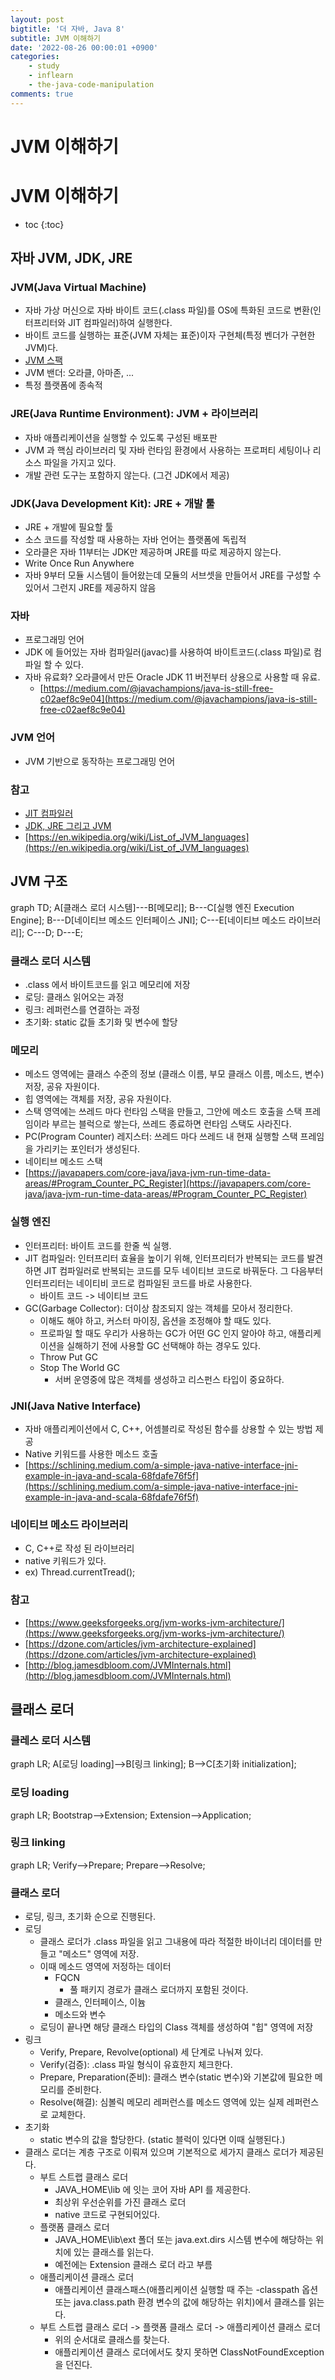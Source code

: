 ```yaml
---
layout: post
bigtitle: '더 자바, Java 8'
subtitle: JVM 이해하기
date: '2022-08-26 00:00:01 +0900'
categories:
    - study
    - inflearn
    - the-java-code-manipulation
comments: true
---
```


# JVM 이해하기

# JVM 이해하기
* toc
{:toc}


## 자바 JVM, JDK, JRE

### JVM(Java Virtual Machine)
+ 자바 가상 머신으로 자바 바이트 코드(.class 파일)를 OS에 특화된 코드로 변환(인터프리터와 JIT 컴파일러)하여 실행한다.
+ 바이트 코드를 실행하는 표준(JVM 자체는 표준)이자 구현체(특정 벤더가 구현한 JVM)다.
+ [JVM 스팩](https://docs.oracle.com/javase/specs/jvms/se11/html/)
+ JVM 밴더: 오라클, 아마존, ...
+ 특정 플랫폼에 종속적

### JRE(Java Runtime Environment): JVM + 라이브러리
+ 자바 애플리케이션을 실행할 수 있도록 구성된 배포판
+ JVM 과 핵심 라이브러리 및 자바 런타임 환경에서 사용하는 프로퍼티 세팅이나 리소스 파일을 가지고 있다.
+ 개발 관련 도구는 포함하지 않는다. (그건 JDK에서 제공)

### JDK(Java Development Kit): JRE + 개발 툴
+ JRE + 개발에 필요할 툴
+ 소스 코드를 작성할 때 사용하는 자바 언어는 플랫폼에 독립적
+ 오라클은 자바 11부터는 JDK만 제공하며 JRE를 따로 제공하지 않는다.
+ Write Once Run Anywhere
+ 자바 9부터 모듈 시스템이 들어왔는데 모듈의 서브셋을 만들어서 JRE를 구성할 수 있어서 그런지 JRE를 제공하지 않음

### 자바
+ 프로그래밍 언어
+ JDK 에 들어있는 자바 컴파일러(javac)를 사용하여 바이트코드(.class 파일)로 컴파일 할 수 있다.
+ 자바 유료화? 오라클에서 만든 Oracle JDK 11 버전부터 상용으로 사용할 때 유료.
  + [https://medium.com/@javachampions/java-is-still-free-c02aef8c9e04](https://medium.com/@javachampions/java-is-still-free-c02aef8c9e04)

### JVM 언어
+ JVM 기반으로 동작하는 프로그래밍 언어

### 참고
+ [JIT 컴파일러](https://aboullaite.me/understanding-jit-compiler-just-in-time-compiler/)
+ [JDK, JRE 그리고 JVM](https://howtodoinjava.com/java/basics/jdk-jre-jvm/)
+ [https://en.wikipedia.org/wiki/List_of_JVM_languages](https://en.wikipedia.org/wiki/List_of_JVM_languages)

## JVM 구조

<div class="language-mermaid">
graph TD;
    A[클래스 로더 시스템]---B[메모리];
    B---C[실행 엔진 Execution Engine];
    B---D[네이티브 메소드 인터페이스 JNI];
    C---E[네이티브 메소드 라이브러리];
    C---D;
    D---E;
</div>

### 클래스 로더 시스템
+ .class 에서 바이트코드를 읽고 메모리에 저장
+ 로딩: 클래스 읽어오는 과정
+ 링크: 레퍼런스를 연결하는 과정
+ 초기화: static 값들 초기화 및 변수에 할당

### 메모리
+ 메소드 영역에는 클래스 수준의 정보 (클래스 이름, 부모 클래스 이름, 메소드, 변수) 저장, 공유 자원이다.
+ 힙 영역에는 객체를 저장, 공유 자원이다.
+ 스택 영역에는 쓰레드 마다 런타임 스택을 만들고, 그안에 메소드 호출을 스택 프레임이라 부르는 블럭으로 쌓는다, 쓰레드 종료하면 런타임 스택도 사라진다.
+ PC(Program Counter) 레지스터: 쓰레드 마다 쓰레드 내 현재 실행할 스택 프레임을 가리키는 포인터가 생성된다.
+ 네이티브 메소드 스택
+ [https://javapapers.com/core-java/java-jvm-run-time-data-areas/#Program_Counter_PC_Register](https://javapapers.com/core-java/java-jvm-run-time-data-areas/#Program_Counter_PC_Register)

### 실행 엔진
+ 인터프리터: 바이트 코드를 한줄 씩 실행.
+ JIT 컴파일러: 인터프리터 효율을 높이기 위해, 인터프리터가 반복되는 코드를 발견하면 JIT 컴파일러로 반복되는 코드를 모두 네이티브 코드로 바꿔둔다. 그 다음부터 인터프리터는 네이티비 코드로 컴파일된 코드를 바로 사용한다.
  + 바이트 코드 -> 네이티브 코드
+ GC(Garbage Collector): 더이상 참조되지 않는 객체를 모아서 정리한다.
  + 이해도 해야 하고, 커스터 마이징, 옵션을 조정해야 할 때도 있다.
  + 프로파일 할 때도 우리가 사용하는 GC가 어떤 GC 인지 알아야 하고, 애플리케이션을 실해하기 전에 사용할 GC 선택해야 하는 경우도 있다.
  + Throw Put GC
  + Stop The World GC
    + 서버 운영중에 많은 객체를 생성하고 리스펀스 타입이 중요하다.

### JNI(Java Native Interface)
+ 자바 애플리케이션에서 C, C++, 어셈블리로 작성된 함수를 상용할 수 있는 방법 제공
+ Native 키워드를 사용한 메소드 호출
+ [https://schlining.medium.com/a-simple-java-native-interface-jni-example-in-java-and-scala-68fdafe76f5f](https://schlining.medium.com/a-simple-java-native-interface-jni-example-in-java-and-scala-68fdafe76f5f)

### 네이티브 메소드 라이브러리
+ C, C++로 작성 된 라이브러리
+ native 키워드가 있다.
+ ex) Thread.currentTread();

### 참고
+ [https://www.geeksforgeeks.org/jvm-works-jvm-architecture/](https://www.geeksforgeeks.org/jvm-works-jvm-architecture/)
+ [https://dzone.com/articles/jvm-architecture-explained](https://dzone.com/articles/jvm-architecture-explained)
+ [http://blog.jamesdbloom.com/JVMInternals.html](http://blog.jamesdbloom.com/JVMInternals.html)

## 클래스 로더

### 클레스 로더 시스템

<div class="language-mermaid">
graph LR;
    A[로딩 loading]-->B[링크 linking];
    B-->C[초기화 initialization];
</div>

### 로딩 loading

<div class="language-mermaid">
graph LR;
    Bootstrap-->Extension;
    Extension-->Application;
</div>

### 링크 linking 

<div class="language-mermaid">
graph LR;
    Verify-->Prepare;
    Prepare-->Resolve;
</div>

### 클래스 로더
+ 로딩, 링크, 초기화 순으로 진행된다.
+ 로딩
  + 클래스 로더가 .class 파일을 읽고 그내용에 따라 적절한 바이너리 데이터를 만들고 "메소드" 영역에 저장.
  + 이때 메소드 영역에 저정하는 데이터
    + FQCN
      + 풀 패키지 경로가 클래스 로더까지 포함된 것이다.
    + 클래스, 인터페이스, 이늄
    + 메소드와 변수
  + 로딩이 끝나면 해당 클래스 타입의 Class 객체를 생성하여 "힙" 영역에 저장
+ 링크
  + Verify, Prepare, Revolve(optional) 세 단계로 나눠져 있다.
  + Verify(검증): .class 파일 형식이 유효한지 체크한다.
  + Prepare, Preparation(준비): 클래스 변수(static 변수)와 기본값에 필요한 메모리를 준비한다.
  + Resolve(해결): 심볼릭 메모리 레퍼런스를 메소드 영역에 있는 실제 레퍼런스로 교체한다.
+ 초기화
  + static 변수의 값을 할당한다. (static 블럭이 있다면 이때 실행된다.)
+ 클래스 로더는 계층 구조로 이뤄져 있으며 기본적으로 세가지 클래스 로더가 제공된다.
  + 부트 스트랩 클래스 로더
    + JAVA_HOME\lib 에 잇는 코어 자바 API 를 제공한다.
    + 최상위 우선순위를 가진 클래스 로더
    + native 코드로 구현되어있다.
  + 플랫폼 클래스 로더
    + JAVA_HOME\lib\ext 폴더 또는 java.ext.dirs 시스템 변수에 해당하는 위치에 있는 클래스를 읽는다.
    + 예전에는 Extension 클래스 로더 라고 부름
  + 애플리케이션 클래스 로더
    + 애플리케이션 클래스패스(애플리케이션 실행할 때 주는 -classpath 옵션 또는 java.class.path 환경 변수의 값에 해당하는 위치)에서 클래스를 읽는다.
  + 부트 스트랩 클래스 로더 -> 플랫폼 클래스 로더 -> 애플리케이션 클래스 로더 
    + 위의 순서대로 클래스를 찾는다.
    + 애플리케이션 클래스 로더에서도 찾지 못하면 ClassNotFoundException 을 던진다.